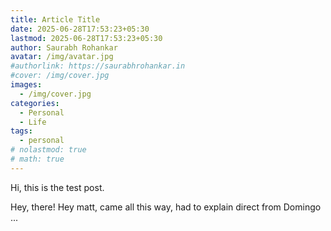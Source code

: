 ```yaml
---
title: Article Title
date: 2025-06-28T17:53:23+05:30
lastmod: 2025-06-28T17:53:23+05:30
author: Saurabh Rohankar
avatar: /img/avatar.jpg
#authorlink: https://saurabhrohankar.in
#cover: /img/cover.jpg
images:
  - /img/cover.jpg
categories:
  - Personal
  - Life
tags:
  - personal
# nolastmod: true
# math: true
---
```


Hi, this is the test post.

<!--more-->

Hey, there!
Hey matt,
came all this way,
had to explain
direct from Domingo
...

